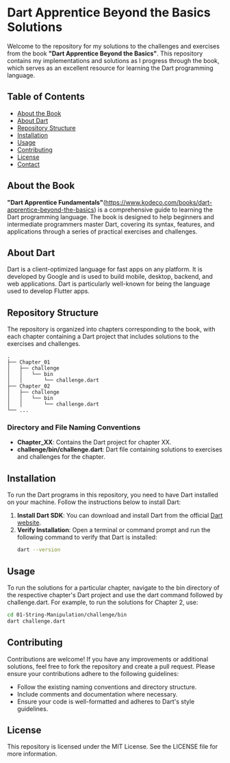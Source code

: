 # Dart Apprentice Beyond the Basics Solutions

Welcome to the repository for my solutions to the challenges and exercises from the book **"Dart Apprentice Beyond the Basics"**. This repository contains my implementations and solutions as I progress through the book, which serves as an excellent resource for learning the Dart programming language.

## Table of Contents

- [About the Book](#about-the-book)
- [About Dart](#about-dart)
- [Repository Structure](#repository-structure)
- [Installation](#installation)
- [Usage](#usage)
- [Contributing](#contributing)
- [License](#license)
- [Contact](#contact)

## About the Book

**"Dart Apprentice Fundamentals"**(https://www.kodeco.com/books/dart-apprentice-beyond-the-basics) is a comprehensive guide to learning the Dart programming language. The book is designed to help beginners and intermediate programmers master Dart, covering its syntax, features, and applications through a series of practical exercises and challenges.

## About Dart

Dart is a client-optimized language for fast apps on any platform. It is developed by Google and is used to build mobile, desktop, backend, and web applications. Dart is particularly well-known for being the language used to develop Flutter apps.

## Repository Structure

The repository is organized into chapters corresponding to the book, with each chapter containing a Dart project that includes solutions to the exercises and challenges.

```
.
├── Chapter_01
│   ├── challenge
│   │   └── bin
│   │       └── challenge.dart
├── Chapter_02
│   ├── challenge
│   │   └── bin
│   │       └── challenge.dart
└── ...
```


### Directory and File Naming Conventions

- **Chapter_XX**: Contains the Dart project for chapter XX.
- **challenge/bin/challenge.dart**: Dart file containing solutions to exercises and challenges for the chapter.

## Installation

To run the Dart programs in this repository, you need to have Dart installed on your machine. Follow the instructions below to install Dart:

1. **Install Dart SDK**: You can download and install Dart from the official [Dart website](https://dart.dev/get-dart).
2. **Verify Installation**: Open a terminal or command prompt and run the following command to verify that Dart is installed:
   ```sh
   dart --version

## Usage
To run the solutions for a particular chapter, navigate to the bin directory of the respective chapter's Dart project and use the dart command followed by challenge.dart. For example, to run the solutions for Chapter 2, use:
   ```sh
   cd 01-String-Manipulation/challenge/bin
   dart challenge.dart
```

## Contributing
Contributions are welcome! If you have any improvements or additional solutions, feel free to fork the repository and create a pull request. Please ensure your contributions adhere to the following guidelines:

- Follow the existing naming conventions and directory structure.
- Include comments and documentation where necessary.
- Ensure your code is well-formatted and adheres to Dart's style guidelines.

## License
This repository is licensed under the MIT License. See the LICENSE file for more information.
